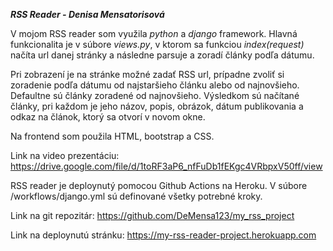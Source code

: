 ﻿﻿﻿﻿﻿**﻿_﻿RSS Reader - Denisa Mensatorisová_**﻿V mojom RSS reader som využila _python_ a _django_ framework. Hlavná funkcionalita je v súbore _views.py_, v ktorom sa funkciou _index(request)_ načíta url danej stránky a následne parsuje a zoradí články podľa dátumu.Pri zobrazení je na stránke možné zadať RSS url, prípadne zvoliť si zoradenie podľa dátumu od najstaršieho článku alebo od najnovšieho. Defaultne sú články zoradené od najnovšieho. Výsledkom sú načítané články, pri každom je jeho názov, popis, obrázok, dátum publikovania a odkaz na článok, ktorý sa otvorí v novom okne. Na frontend som použila HTML, bootstrap a CSS.Link na video prezentáciu:https://drive.google.com/file/d/1toRF3aP6_nfFuDb1fEKgc4VRbpxV50ff/viewRSS reader je deploynutý pomocou Github Actions na Heroku. V súbore /workflows/django.yml sú definované všetky potrebné kroky.Link na git repozitár:https://github.com/DeMensa123/my_rss_projectLink na deploynutú stránku:https://my-rss-reader-project.herokuapp.com